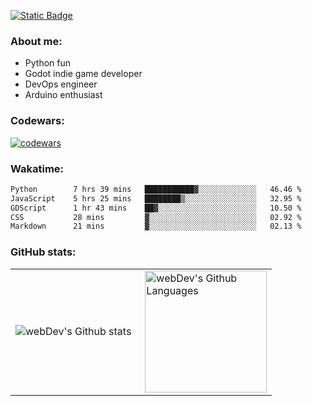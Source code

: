 [![Static Badge](https://img.shields.io/badge/Telegram-blue?style=flat&logo=telegram&link=https://t.me/sfkulagin)](https://t.me/sfkulagin)
### About me:

- Python fun
- Godot indie game developer
- DevOps engineer
- Arduino enthusiast

### Codewars:

[![codewars](https://www.codewars.com/users/talkafk/badges/large)](https://www.codewars.com/users/talkafk)

### Wakatime:

<!--START_SECTION:waka-->

```txt
Python        7 hrs 39 mins   ███████████▓░░░░░░░░░░░░░   46.46 %
JavaScript    5 hrs 25 mins   ████████▒░░░░░░░░░░░░░░░░   32.95 %
GDScript      1 hr 43 mins    ██▓░░░░░░░░░░░░░░░░░░░░░░   10.50 %
CSS           28 mins         ▓░░░░░░░░░░░░░░░░░░░░░░░░   02.92 %
Markdown      21 mins         ▓░░░░░░░░░░░░░░░░░░░░░░░░   02.13 %
```

<!--END_SECTION:waka-->

### GitHub stats:

<table>
  <tr>
    <td>
      <img align="left" src="http://github-readme-streak-stats.herokuapp.com?user=talkafk&theme=dark&background=000000" alt="webDev's Github stats" />
    </td>
    <td>
      <img height="195px" align="right" alt="webDev's Github Languages" src="https://github-readme-stats-sigma-five.vercel.app/api/top-langs/?username=talkafk&layout=compact&theme=vision-friendly-dark" />
    </td>
  </tr>
</table>
